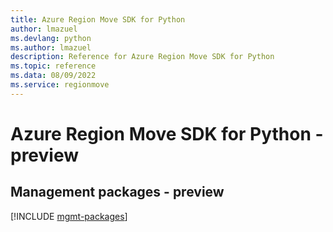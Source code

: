 ```yaml
---
title: Azure Region Move SDK for Python
author: lmazuel
ms.devlang: python
ms.author: lmazuel
description: Reference for Azure Region Move SDK for Python
ms.topic: reference
ms.data: 08/09/2022
ms.service: regionmove
---
```

# Azure Region Move SDK for Python - preview

## Management packages - preview
[!INCLUDE [mgmt-packages](region-move-mgmt-index.md)]